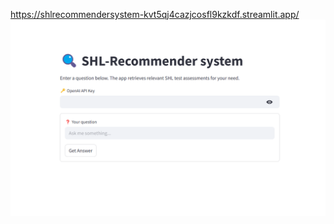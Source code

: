 
https://shlrecommendersystem-kvt5qj4cazjcosfl9kzkdf.streamlit.app/
![alt text](https://github.com/Dorcatz123/SHL_recommender_system/blob/main/recommender.png?raw=true)
